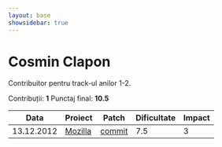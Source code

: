 ```yaml
---
layout: base
showsidebar: true
---
```


# Cosmin Clapon

Contribuitor pentru track-ul anilor 1-2.

Contribuții: **1**
Punctaj final: **10.5**

|Data |Proiect | Patch |Dificultate|Impact|
|-----|--------|-------|-----------|------|
|13.12.2012|[Mozilla][mozilla]|[commit](https://bugzilla.mozilla.org/show_bug.cgi?id=764996)|7.5|3|

[mozilla]: https://wiki.mozilla.org/Main_Page "Mozilla Project"

